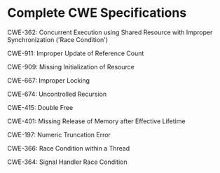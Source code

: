 

# Complete CWE Specifications

CWE-362: Concurrent Execution using Shared Resource with Improper Synchronization ('Race Condition')

CWE-911: Improper Update of Reference Count

CWE-909: Missing Initialization of Resource

CWE-667: Improper Locking

CWE-674: Uncontrolled Recursion

CWE-415: Double Free

CWE-401: Missing Release of Memory after Effective Lifetime

CWE-197: Numeric Truncation Error

CWE-366: Race Condition within a Thread

CWE-364: Signal Handler Race Condition